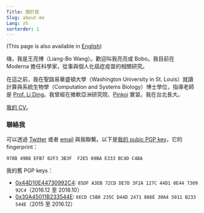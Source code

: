 ```yaml
---
Title: 關於我
Slug: about-me
Lang: zh
sortorder: 1
---
```


(This page is also available in [English](./))

嗨，我是王亮博（Liang-Bo Wang）。歡迎叫我亮亮或 Bobo。我目前在 Moderna 擔任科學家，從事與個人化癌症疫苗的相關研究。

在這之前，我在聖路易華盛頓大學（Washington University in St. Louis）就讀計算與系統生物學（Computation and Systems Biology）博士學位，指導老師是 [Prof. Li Ding][dinglab]。我曾經在微軟亞洲研究院、[Pinkoi] 實習。我在台北長大。

[我的 CV](/CV.pdf)。

[dinglab]: http://dinglab.wustl.edu/
[Pinkoi]: http://www.pinkoi.com/


### 聯絡我
可以透過 [Twitter] 或者 [email] 與我聯繫。以下是[我的 pubic PGP key](/0x69BAE333BC4DC4BA.pub.asc)，它的 fingerprint：

```
978B 49B8 EFB7 02F3 3B3F  F2E5 69BA E333 BC4D C4BA
```

[Twitter]: https://twitter.com/lbwang2
[email]: mailto:me+blog@liang2.tw

我的舊 PGP keys：

- [0x44D10E44730992C4](/730992C4.pub.asc): `85DF A3EB 72CD DE7D 3F2A 127C 44D1 0E44 7309 92C4`（2016.12 至 2018.10）
- [0x30A45011B233544E](/B233544E.pub.asc): `6ECD C5B8 235C D44D 2471 866E 30A4 5011 B233 544E`（2015 至 2016.12）
